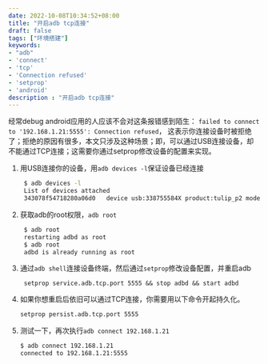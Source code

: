 ```yaml
---
date: 2022-10-08T10:34:52+08:00
title: "开启adb tcp连接"
draft: false
tags: ["环境搭建"]
keywords:
- "adb"
- 'connect'
- 'tcp'
- 'Connection refused'
- 'setprop'
- 'android'
description : "开启adb tcp连接"
---
```

经常debug android应用的人应该不会对这条报错感到陌生：
`failed to connect to '192.168.1.21:5555': Connection refused`，
这表示你连接设备时被拒绝了；拒绝的原因有很多，本文只涉及这种场景；即，可以通过USB连接设备，却不能通过TCP连接；这需要你通过setprop修改设备的配置来实现。

<!--more-->

1. 用USB连接你的设备，用`adb devices -l`保证设备已经连接
   ```sh
    $ adb devices -l
    List of devices attached
    343078f54718280a06d0   device usb:338755584X product:tulip_p2 model:QUAD_CORE_A64_p2 device:tulip-p2 transport_id:9
   ```
2. 获取adb的root权限，`adb root`
   ```sh
    $ adb root
    restarting adbd as root
    $ adb root
    adbd is already running as root
   ```
3. 通过`adb shell`连接设备终端，然后通过`setprop`修改设备配置，并重启adb
   ```
    setprop service.adb.tcp.port 5555 && stop adbd && start adbd
   ```
4. 如果你想重启后依旧可以通过TCP连接，你需要用以下命令开起持久化。
    ```sh
    setprop persist.adb.tcp.port 5555
    ```
5. 测试一下，再次执行`adb connect 192.168.1.21`
   ```sh
   $ adb connect 192.168.1.21
   connected to 192.168.1.21:5555
   ```

